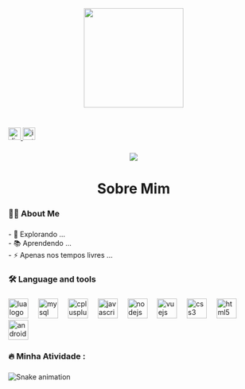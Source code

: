 <div align="center">
  <img height="200" src="https://media.discordapp.net/attachments/1124264333858320404/1228540790972743730/67290899.gif?ex=662c6ac5&is=6619f5c5&hm=e3dad579667b077aa35bdd735470e3729e92e6498a51f9ca8733a6e6c0abeda9&="  />
</div>

###

<br clear="both">

<div align="left">
  <a href="https://discord.com/paik_arasaka" target="_blank">
    <img src="https://img.shields.io/static/v1?message=Discord&logo=discord&label=&color=7289DA&logoColor=white&labelColor=&style=for-the-badge" height="25" alt="discord logo"  />
  </a>
  <a href="https://instagram.com/paik_arasaka" target="_blank">
    <img src="https://img.shields.io/static/v1?message=Instagram&logo=instagram&label=&color=E4405F&logoColor=white&labelColor=&style=for-the-badge" height="25" alt="instagram logo"  />
  </a>
</div>

###

<div align="center">
  <img src="https://profile-counter.glitch.me/NyKu-Hatsune/count.svg?"  />
</div>

###

<h1 align="center">Sobre Mim</h1>

###

<h3 align="left">👩‍💻  About Me</h3>

###

<p align="left">- 🔭 Explorando ...<br>- 📚 Aprendendo ...<br>- ⚡ Apenas nos tempos livres ...</p>

###

<h3 align="left">🛠 Language and tools</h3>

###

<div align="left">
  <img src="https://cdn.jsdelivr.net/gh/devicons/devicon/icons/lua/lua-original.svg" height="40" alt="lua logo"  />
  <img width="12" />
  <img src="https://cdn.jsdelivr.net/gh/devicons/devicon/icons/mysql/mysql-original.svg" height="40" alt="mysql logo"  />
  <img width="12" />
  <img src="https://cdn.jsdelivr.net/gh/devicons/devicon/icons/cplusplus/cplusplus-original.svg" height="40" alt="cplusplus logo"  />
  <img width="12" />
  <img src="https://cdn.jsdelivr.net/gh/devicons/devicon/icons/javascript/javascript-original.svg" height="40" alt="javascript logo"  />
  <img width="12" />
  <img src="https://cdn.jsdelivr.net/gh/devicons/devicon/icons/nodejs/nodejs-original.svg" height="40" alt="nodejs logo"  />
  <img width="12" />
  <img src="https://cdn.jsdelivr.net/gh/devicons/devicon/icons/vuejs/vuejs-original.svg" height="40" alt="vuejs logo"  />
  <img width="12" />
  <img src="https://cdn.jsdelivr.net/gh/devicons/devicon/icons/css3/css3-original.svg" height="40" alt="css3 logo"  />
  <img width="12" />
  <img src="https://cdn.jsdelivr.net/gh/devicons/devicon/icons/html5/html5-original.svg" height="40" alt="html5 logo"  />
  <img width="12" />
  <img src="https://cdn.jsdelivr.net/gh/devicons/devicon/icons/androidstudio/androidstudio-original.svg" height="40" alt="androidstudio logo"  />
</div>

###

<h3 align="left">🔥   Minha Atividade :</h3>

###

<img src="https://raw.githubusercontent.com/NyKu-Hatsune/NyKu-Hatsune/output/snake.svg" alt="Snake animation" />

###
